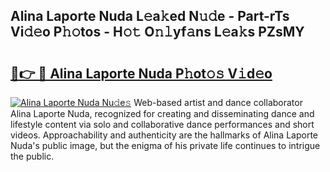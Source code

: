 ## Alina Laporte Nuda L𝚎a𝚔ed N𝚞𝚍e - Part-rTs Vi𝚍𝚎o P𝚑𝚘tos - H𝚘𝚝 O𝚗𝚕yf𝚊ns L𝚎a𝚔s PZsMY

# <h2><a href="http://kf7a6wk.oniu.top/?m=Alina+Laporte+Nuda">🔗👉 🔴 Alina Laporte Nuda P𝚑ot𝚘𝚜 V𝚒d𝚎o</a></h2>

[![Alina Laporte Nuda Nu𝚍e𝚜](https://i.imgur.com/0qMVB7G.gif)](http://kf7a6wk.oniu.top/?m=Alina+Laporte+Nuda)
Web-based artist and dance collaborator Alina Laporte Nuda, recognized for creating and disseminating dance and lifestyle content via solo and collaborative dance performances and short videos. Approachability and authenticity are the hallmarks of Alina Laporte Nuda's public image, but the enigma of his private life continues to intrigue the public.  
